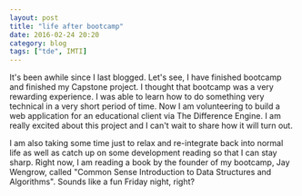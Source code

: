 ```yaml
---
layout: post
title: "life after bootcamp"
date: 2016-02-24 20:20
category: blog
tags: ["tde", IMTI]
---
```


It's been awhile since I last blogged. Let's see, I have finished bootcamp and finished my Capstone project. I thought that bootcamp was a very rewarding experience. I was able to learn how to do something very technical in a very short period of time. Now I am volunteering to build a web application for an educational client via The Difference Engine. I am really excited about this project and I can't wait to share how it will turn out.

I am also taking some time just to relax and re-integrate back into normal life as well as catch up on some development reading so that I can stay sharp. Right now, I am reading a book by the founder of my bootcamp, Jay Wengrow, called "Common Sense Introduction to Data Structures and Algorithms". Sounds like a fun Friday night, right?